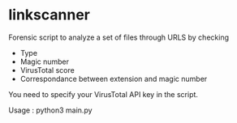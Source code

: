 # linkscanner

Forensic script to analyze a set of files through URLS by checking
- Type
- Magic number
- VirusTotal score
- Correspondance between extension and magic number

You need to specify your VirusTotal API key in the script.


Usage : python3 main.py <URLFILE>
